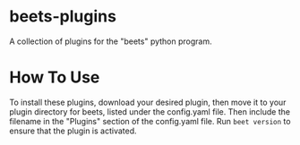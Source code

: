# beets-plugins
A collection of plugins for the "beets" python program.


# How To Use
To install these plugins, download your desired plugin, then move it to your plugin directory for beets, listed under the config.yaml file. Then include the filename in the "Plugins" section of the config.yaml file. Run ```beet version``` to ensure that the plugin is activated.
